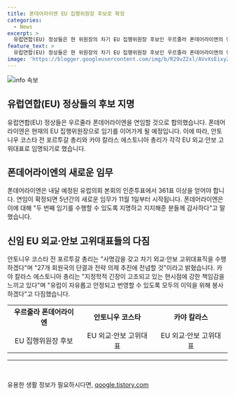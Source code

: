 ```yaml
---
title: 폰데어라이엔 EU 집행위원장 후보로 확정
categories:
  - News
excerpt: >
  유럽연합(EU) 정상들은 현 위원장의 차기 EU 집행위원장 후보인 우르줄라 폰데어라이엔의 연임에 합의했다. 또한, EU는 코스타와 칼라스를 각각 상임의장과 외교·안보 고위대표로 지명하기로 했다. 폰데어라이엔 후보는 내달 유럽의회 본회의에서 361표 이상을 획득해야 하며, 코스타와 칼라스는 각자의 직무를 수행하겠다고 밝혀 유럽의 안전과 안정을 위한 노력을 다짐했다.
feature_text: >
  유럽연합(EU) 정상들은 현 위원장의 차기 EU 집행위원장 후보인 우르줄라 폰데어라이엔의 연임에 합의했다. 또한, EU는 코스타와 칼라스를 각각 상임의장과 외교·안보 고위대표로 지명하기로 했다. 폰데어라이엔 후보는 내달 유럽의회 본회의에서 361표 이상을 획득해야 하며, 코스타와 칼라스는 각자의 직무를 수행하겠다고 밝혀 유럽의 안전과 안정을 위한 노력을 다짐했다.
image: 'https://blogger.googleusercontent.com/img/b/R29vZ2xl/AVvXsEixyZcFfHzMRdzZMjFBmAUKJYCLCGyLL1o632UiGVXcaFdKo_bkvkuCioo0uUKlGfBVcT3P84aROyZIXSBEx3Aw5nCQ3pTgDom1WDC4m8eifvWiAmWEEVb4x6G_l8C0QH225ldMjyaFvpxGEBGNO37VmDTDMHGhJPq73UglMfDca1-0aw/s1600/blogspot.png'
---
```


<p><img src="https://blogger.googleusercontent.com/img/b/R29vZ2xl/AVvXsEixyZcFfHzMRdzZMjFBmAUKJYCLCGyLL1o632UiGVXcaFdKo_bkvkuCioo0uUKlGfBVcT3P84aROyZIXSBEx3Aw5nCQ3pTgDom1WDC4m8eifvWiAmWEEVb4x6G_l8C0QH225ldMjyaFvpxGEBGNO37VmDTDMHGhJPq73UglMfDca1-0aw/s1600/blogspot.png" alt="info 속보" /></p>

<h2 data-ke-size="size26">유럽연합(EU) 정상들의 후보 지명</h2>

<p data-ke-size="size16">유럽연합(EU) 정상들은 우르줄라 폰데어라이엔을 연임할 것으로 합의했습니다. 폰데어라이엔은 현재의 EU 집행위원장으로 임기를 이어가게 될 예정입니다. 이에 따라, 안토니우 코스타 전 포르투갈 총리와 카야 칼라스 에스토니아 총리가 각각 EU 외교·안보 고위대표로 임명되기로 했습니다.</p>

<h2 data-ke-size="size26">폰데어라이엔의 새로운 임무</h2>

<p data-ke-size="size16">폰데어라이엔은 내달 예정된 유럽의회 본회의 인준투표에서 361표 이상을 얻어야 합니다. 연임이 확정되면 5년간의 새로운 임무가 11월 1일부터 시작됩니다. 폰데어라이엔은 이에 대해 "두 번째 임기를 수행할 수 있도록 지명하고 지지해준 분들께 감사하다"고 말했습니다.</p>

<h2 data-ke-size="size26">신임 EU 외교·안보 고위대표들의 다짐</h2>

<p data-ke-size="size16">안토니우 코스타 전 포르투갈 총리는 "사명감을 갖고 차기 외교·안보 고위대표직을 수행하겠다"며 "27개 회원국의 단결과 전략 의제 추진에 전념할 것"이라고 밝혔습니다. 카야 칼라스 에스토니아 총리는 "지정학적 긴장이 고조되고 있는 현시점에 강한 책임감을 느끼고 있다"며 "유럽이 자유롭고 안정되고 번영할 수 있도록 모두의 이익을 위해 봉사하겠다"고 다짐했습니다.</p>

<table>
  <tr>
    <td style="text-align: center; height: 17px;"><b>우르줄라 폰데어라이엔</b></td>
    <td style="text-align: center; height: 17px;"><b>안토니우 코스타</b></td>
    <td style="text-align: center; height: 17px;"><b>카야 칼라스</b></td>
  </tr>
  <tr>
    <td style="text-align: center; height: 17px;">EU 집행위원장 후보</td>
    <td style="text-align: center; height: 17px;">EU 외교·안보 고위대표</td>
    <td style="text-align: center; height: 17px;">EU 외교·안보 고위대표</td>
  </tr>
</table>

  <hr>

<p data-ke-size="size16">&nbsp;</p>
유용한 생활 정보가 필요하시다면, <a href="https://qoogle.tistory.com" rel="dofollow">qoogle.tistory.com</a>


